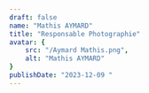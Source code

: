 ```yaml
---
draft: false
name: "Mathis AYMARD"
title: "Responsable Photographie"
avatar: {
    src: "/Aymard Mathis.png",
    alt: "Mathis AYMARD"
}
publishDate: "2023-12-09 "
---
```

